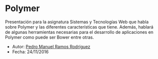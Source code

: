 # Polymer

Presentación para la asignatura Sistemas y Tecnologías Web que habla sobre Polymer y las diferentes características que tiene. Además, hablará de algunas herramientas necesarias para el desarrollo de aplicaciones en Polymer como puede ser Bower entre otras.

* Autor: [Pedro Manuel Ramos Rodríguez](https://github.com/alu0100505078)
* Fecha: 24/11/2016
